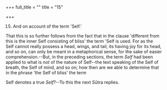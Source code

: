 +++
full_title = ""
title = "15"

+++


15. And on account of the term 'Self.'

That this is so further follows from the fact that in the clause 'different from this is the inner Self consisting of bliss' the term 'Self is used. For as the Self cannot really possess a head, wings, and tail, its having joy for its head, and so on, can only be meant in a metaphorical sense, for the sake of easier comprehension.--But, in the preceding sections, the term _Self_ had been applied to what is _not_ of the nature of Self--the text speaking of the Self of breath, the Self of mind, and so on; how then are we able to determine that in the phrase 'the Self of bliss' the term

 Self denotes a true _Self_?--To this the next Sūtra replies.

